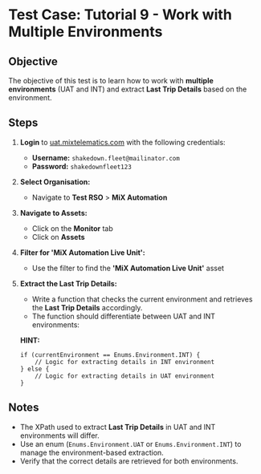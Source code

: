 # Test Case: Tutorial 9 - Work with Multiple Environments  

## Objective  
The objective of this test is to learn how to work with **multiple environments** (UAT and INT) and extract **Last Trip Details** based on the environment.  

## Steps  

1. **Login** to [uat.mixtelematics.com](https://uat.mixtelematics.com) with the following credentials:  
   - **Username:** `shakedown.fleet@mailinator.com`  
   - **Password:** `shakedownfleet123`

2. **Select Organisation:**  
   - Navigate to **Test RSO** > **MiX Automation**  

3. **Navigate to Assets:**  
   - Click on the **Monitor** tab  
   - Click on **Assets**  

4. **Filter for 'MiX Automation Live Unit':**  
   - Use the filter to find the **'MiX Automation Live Unit'** asset  

5. **Extract the Last Trip Details:**  
   - Write a function that checks the current environment and retrieves the **Last Trip Details** accordingly.  
   - The function should differentiate between UAT and INT environments:  

   **HINT:**  
   ```  
   if (currentEnvironment == Enums.Environment.INT) {  
       // Logic for extracting details in INT environment  
   } else {  
       // Logic for extracting details in UAT environment  
   }  
   ```

## Notes  
- The XPath used to extract **Last Trip Details** in UAT and INT environments will differ.  
- Use an enum (`Enums.Environment.UAT` or `Enums.Environment.INT`) to manage the environment-based extraction.  
- Verify that the correct details are retrieved for both environments.  